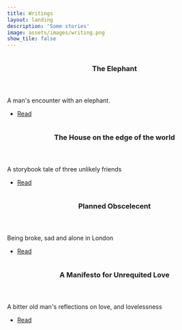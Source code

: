 ```yaml
---
title: Writings
layout: landing
description: 'Some stories'
image: assets/images/writing.png
show_tile: false
---
```


<!-- Main -->
<div id="main">

<!-- Two -->
<section id="two" class="spotlights">
	<section>
		<a href="writings/elephant.html" class="image">
			<img src="{% link assets/images/elephant.jpg %}" alt="" data-position="center center" />
		</a>
		<div class="content">
			<div class="inner">
				<header class="major">
					<h3>The Elephant</h3>
				</header>
				<p>A man's encounter with an elephant.</p>
				<ul class="actions">
					<li><a href="writings/elephant.html" class="button">Read</a></li>
				</ul>
			</div>
		</div>
	</section>
	<section>
		<a href="writings/house.html" class="image">
			<img src="{% link assets/images/house.jpg %}" alt="" data-position="top center" />
		</a>
		<div class="content">
			<div class="inner">
				<header class="major">
					<h3>The House on the edge of the world</h3>
				</header>
				<p>A storybook tale of three unlikely friends</p>
				<ul class="actions">
					<li><a href="writings/house.html" class="button">Read</a></li>
				</ul>
			</div>
		</div>
	</section>
	<section>
		<a href="writings/planned_obscelecent.html" class="image">
			<img src="{% link assets/images/london.jpg %}" alt="" data-position="25% 25%" />
		</a>
		<div class="content">
			<div class="inner">
				<header class="major">
					<h3>Planned Obscelecent</h3>
				</header>
				<p>Being broke, sad and alone in London</p>
				<ul class="actions">
					<li><a href="writings/planned_obscelecent.html" class="button">Read</a></li>
				</ul>
			</div>
		</div>
	</section>
	<section>
		<a href="_writings/manifesto.html" class="image">
			<img src="{% link assets/images/manifesto.jpg %}" alt="" data-position="25% 25%" />
		</a>
		<div class="content">
			<div class="inner">
				<header class="major">
					<h3>A Manifesto for Unrequited Love</h3>
				</header>
				<p>A bitter old man's reflections on love, and lovelessness</p>
				<ul class="actions">
					<li><a href="writings/manifesto.html" class="button">Read</a></li>
				</ul>
			</div>
		</div>
	</section>
</section>


</div>

